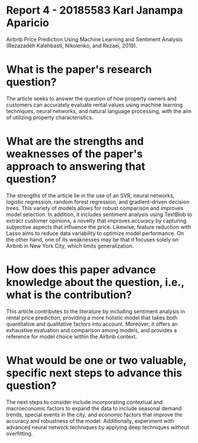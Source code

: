 # Report 4 - 20185583 Karl Janampa Aparicio

Airbnb Price Prediction Using Machine Learning and Sentiment Analysis (Rezazadeh Kalehbasti, Nikolenko, and Rezaei, 2019).

# What is the paper's research question?

The article seeks to answer the question of how property owners and customers can accurately evaluate rental values using machine learning techniques, neural networks, and natural language processing, with the aim of utilizing property characteristics.

# What are the strengths and weaknesses of the paper's approach to answering that question?

The strengths of the article lie in the use of an SVR, neural networks, logistic regression, random forest regression, and gradient-driven decision trees. This variety of models allows for robust comparison and improves model selection. In addition, it includes sentiment analysis using TextBlob to extract customer opinions, a novelty that improves accuracy by capturing subjective aspects that influence the price. Likewise, feature reduction with Lasso aims to reduce data variability to optimize model performance. On the other hand, one of its weaknesses may be that it focuses solely on Airbnb in New York City, which limits generalization.

# How does this paper advance knowledge about the question, i.e., what is the contribution? 

This article contributes to the literature by including sentiment analysis in rental price prediction, providing a more holistic model that takes both quantitative and qualitative factors into account. Moreover, it offers an exhaustive evaluation and comparison among models, and provides a reference for model choice within the Airbnb context.

# What would be one or two valuable, specific next steps to advance this question?

The next steps to consider include incorporating contextual and macroeconomic factors to expand the data to include seasonal demand trends, special events in the city, and economic factors that improve the accuracy and robustness of the model. Additionally, experiment with advanced neural network techniques by applying deep techniques without overfitting.

